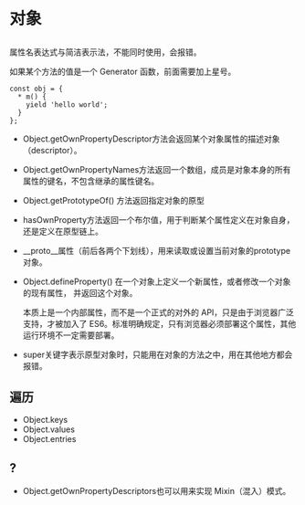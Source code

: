 # 对象
## 
属性名表达式与简洁表示法，不能同时使用，会报错。

如果某个方法的值是一个 Generator 函数，前面需要加上星号。
```
const obj = {
  * m() {
    yield 'hello world';
  }
};
```

- Object.getOwnPropertyDescriptor方法会返回某个对象属性的描述对象（descriptor）。
- Object.getOwnPropertyNames方法返回一个数组，成员是对象本身的所有属性的键名，不包含继承的属性键名。

- Object.getPrototypeOf() 方法返回指定对象的原型
- hasOwnProperty方法返回一个布尔值，用于判断某个属性定义在对象自身，还是定义在原型链上。
- __proto__属性（前后各两个下划线），用来读取或设置当前对象的prototype对象。
- Object.defineProperty() 在一个对象上定义一个新属性，或者修改一个对象的现有属性， 并返回这个对象。

    本质上是一个内部属性，而不是一个正式的对外的 API，只是由于浏览器广泛支持，才被加入了 ES6。标准明确规定，只有浏览器必须部署这个属性，其他运行环境不一定需要部署。
- super关键字表示原型对象时，只能用在对象的方法之中，用在其他地方都会报错。

## 遍历
- Object.keys
- Object.values
- Object.entries 

## ?
- Object.getOwnPropertyDescriptors也可以用来实现 Mixin（混入）模式。